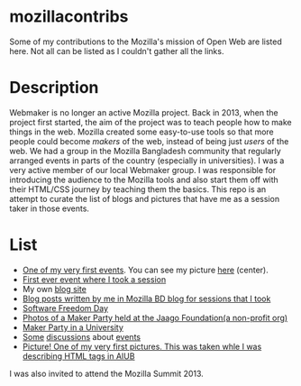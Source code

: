 # mozillacontribs
Some of my contributions to the Mozilla's mission of Open Web are listed here. Not all can be listed as I couldn't gather all the links.

# Description
Webmaker is no longer an active Mozilla project. Back in 2013, when the project first started, the aim of the project was to teach people how to make things in the web. Mozilla created some easy-to-use tools so that more people could become _makers_ of the web, instead of being just _users_ of the web. We had a group in the Mozilla Bangladesh community that regularly arranged events in parts of the country (especially in universities). I was a very active member of our local Webmaker group. I was responsible for introducing the audience to the Mozilla tools and also start them off with their HTML/CSS journey by teaching them the basics. This repo is an attempt to curate the list of blogs and pictures that have me as a session taker in those events.

# List
+ [One of my very first events](https://minhazratul.wordpress.com/2013/09/27/intro-to-web-a-webmaker-event-at-aiub/). You can see my picture [here](https://minhazratul.files.wordpress.com/2013/09/img_52011.jpg) (center).
+ [First ever event where I took a session](https://tanhaislam.wordpress.com/2013/09/15/maker-party-2013-maple-leafdhakabangladesh/)
+ My own [blog site](http://web.archive.org/web/20171027052923/https://rifaz.ghost.io)
+ [Blog posts written by me in Mozilla BD blog for sessions that I took](https://web.archive.org/web/20160720105217/blog.mozillabd.org/author/rifaz/)
+ [Software Freedom Day](https://tanhaislam.wordpress.com/2013/09/)
+ [Photos of a Maker Party held at the Jaago Foundation(a non-profit org)](http://www.flickr.com/photos/jaagofoundation/sets/72157647050094496)
+ [Maker Party in a University](https://srdesh.wordpress.com/2014/09/14/maker-party-at-aiub/)
+ [Some](https://groups.google.com/forum/#!topic/mozilla.community.bangladesh/ojUJ0j9l0vY) [discussions](https://lists.mozilla.org/pipermail/community-bangladesh/2015-January/002830.html) about [events](https://khalid547.wordpress.com/2015/01/)
+ [Picture! One of my very first pictures. This was taken whle I was describing HTML tags in AIUB](http://minhazratul.wordpress.com/2013/09/27/intro-to-web-a-webmaker-event-at-aiub/img_5118/)

I was also invited to attend the Mozilla Summit 2013.

